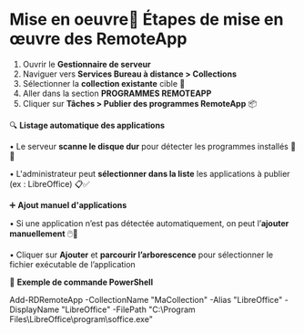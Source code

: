 # Mise en oeuvre📁 **Étapes de mise en œuvre des RemoteApp**

1.  Ouvrir le **Gestionnaire de serveur**
2.  Naviguer vers **Services Bureau à distance > Collections**
3.  Sélectionner la **collection existante** cible 🎯
4.  Aller dans la section **PROGRAMMES REMOTEAPP**
5.  Cliquer sur **Tâches > Publier des programmes RemoteApp** 📦



🔍 **Listage automatique des applications**

• Le serveur **scanne le disque dur** pour détecter les programmes installés 🔎💽

• L'administrateur peut **sélectionner dans la liste** les applications à publier (ex : LibreOffice) 📋✅



➕ **Ajout manuel d'applications**

• Si une application n’est pas détectée automatiquement, on peut l’**ajouter manuellement** 🖱️📂

• Cliquer sur **Ajouter** et **parcourir l’arborescence** pour sélectionner le fichier exécutable de l’application

🔧 **Exemple de commande PowerShell**

Add-RDRemoteApp -CollectionName "MaCollection" -Alias "LibreOffice" -DisplayName "LibreOffice" -FilePath "C:\Program Files\LibreOffice\program\soffice.exe"
